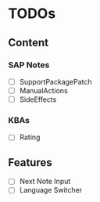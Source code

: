 # TODOs

## Content

### SAP Notes

- [ ] SupportPackagePatch
- [ ] ManualActions
- [ ] SideEffects

### KBAs

- [ ] Rating

## Features

- [ ] Next Note Input
- [ ] Language Switcher
